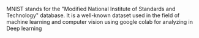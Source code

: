 MNIST stands for the "Modified National Institute of Standards and
Technology" database. It is a well-known dataset used in the field of
machine learning and computer vision using google colab for analyzing in Deep learning 

<!---
Munifah1/Munifah1 is a ✨ special ✨ repository because its `README.md` (this file) appears on your GitHub profile.
You can click the Preview link to take a look at your changes.
--->
